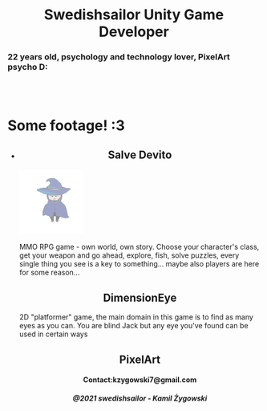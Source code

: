 <html lang="en-us">
  <script>
   function openPage(url) {
      var win = window.open(url, '_blank');
      win.focus();
    }
    </script>
  <head>
    <title> SwedishSailor </title>
  </head>
    <body>
    <h1 align="center"> Swedishsailor Unity Game Developer</h1>
      <h3> 22 years old, psychology and technology lover, PixelArt psycho D:</h3>
        <br/>
      <br/>
      <h1> Some footage! :3 </h1>
      <ul>
           <li onclick="openPage('SalveDevito.html')">
   <h2 align="center"> Salve Devito </h2>
        <img height="128" width="128" src="sorcerer.png" /><p> MMO RPG game - own world, own story. Choose your character's class, get your weapon and go ahead, explore, fish, solve puzzles, every single thing you see is a key to something... maybe also players are here for some reason...</p>
      </li>
      <h2 align="center"> DimensionEye </h2>
      <p> 2D "platformer" game, the main domain in this game is to find as many eyes as you can. You are blind Jack but any eye you've found can be used in certain ways</p>
        <h2 align="center"> PixelArt </h2>
        <h4 align="center">Contact:kzygowski7@gmail.com</h4>
       <h5 align="center">@2021 swedishsailor - Kamil Żygowski</h5>
 
